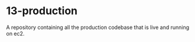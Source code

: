 # 13-production
A repository containing all the production codebase that is live and running on ec2.
